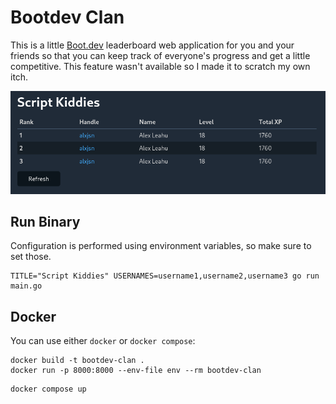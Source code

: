# Bootdev Clan

This is a little [Boot.dev](https://boot.dev) leaderboard web application for you and your friends so that you can keep track of everyone's progress and get a little competitive. This feature wasn't available so I made it to scratch my own itch.

![](assets/screenshot.png)

## Run Binary

Configuration is performed using environment variables, so make sure to set those.

```
TITLE="Script Kiddies" USERNAMES=username1,username2,username3 go run main.go
```

## Docker

You can use either `docker` or `docker compose`:

```
docker build -t bootdev-clan .
docker run -p 8000:8000 --env-file env --rm bootdev-clan
```

```
docker compose up
```
